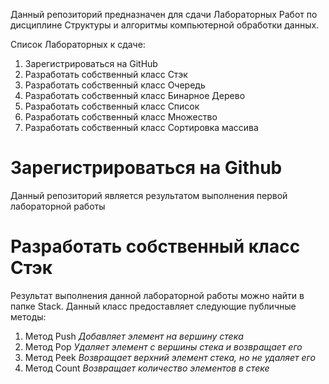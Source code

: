 Данный репозиторий предназначен для сдачи Лабораторных Работ по дисциплине Структуры и алгоритмы компьютерной обработки данных.

Список Лабораторных к сдаче:
1. Зарегистрироваться на GitHub
2. Разработать собственный класс Стэк
3. Разработать собственный класс Очередь
4. Разработать собственный класс Бинарное Дерево
5. Разработать собственный класс Список
6. Разработать собственный класс Множество
7. Разработать собственный класс Сортировка массива

# Зарегистрироваться на Github
Данный репозиторий является результатом выполнения первой лабораторной работы

# Разработать собственный класс Стэк
Результат выполнения данной лабораторной работы можно найти в папке Stack. Данный класс предоставляет следующие публичные методы:
1) Метод Push
     <i>Добавляет элемент на вершину стека</i>
2) Метод Pop
     <i>Удаляет элемент с вершины стека и возвращает его</i>
4) Метод Peek
     <i>Возвращает верхний элемент стека, но не удаляет его</i>
5) Метод Count
     <i>Возвращает количество элементов в стеке</i>

